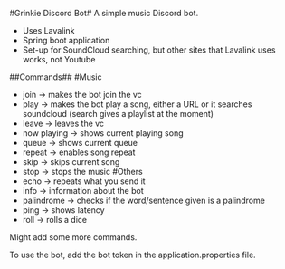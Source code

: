 #Grinkie Discord Bot#
A simple music Discord bot.
- Uses Lavalink
- Spring boot application
- Set-up for SoundCloud searching, but other sites that Lavalink uses works, not Youtube

##Commands##
#Music
- join -> makes the bot join the vc
- play -> makes the bot play a song, either a URL or it searches soundcloud (search gives a playlist at the moment)
- leave -> leaves the vc
- now playing -> shows current playing song
- queue -> shows current queue
- repeat -> enables song repeat
- skip -> skips current song
- stop -> stops the music
#Others
- echo -> repeats what you send it
- info -> information about the bot
- palindrome -> checks if the word/sentence given is a palindrome
- ping -> shows latency
- roll -> rolls a dice

Might add some more commands.

To use the bot, add the bot token in the application.properties file.

